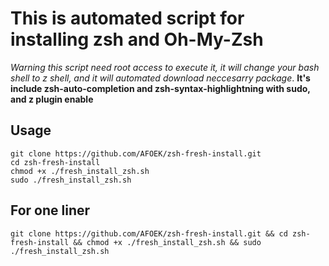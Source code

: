 # This is automated script for installing zsh and Oh-My-Zsh
*Warning this script need root access to execute it, it will change your bash shell to z shell, and it will automated download neccesarry package*.
**It's include zsh-auto-completion and zsh-syntax-highlightning with sudo, and z plugin enable**
## Usage
```shell
git clone https://github.com/AFOEK/zsh-fresh-install.git
cd zsh-fresh-install
chmod +x ./fresh_install_zsh.sh
sudo ./fresh_install_zsh.sh
```
## For one liner
```shell
git clone https://github.com/AFOEK/zsh-fresh-install.git && cd zsh-fresh-install && chmod +x ./fresh_install_zsh.sh && sudo ./fresh_install_zsh.sh
```
